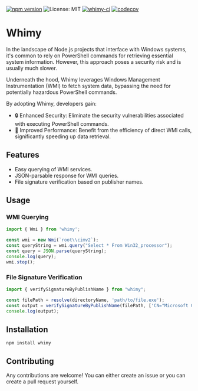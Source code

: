 [![npm version](https://badge.fury.io/js/whimy.svg)](https://badge.fury.io/js/whimy)
![License: MIT](https://img.shields.io/badge/License-MIT-brightgreen.svg)
[![whimy-ci](https://github.com/eyepatchSamurAI/whimy/actions/workflows/CI.yml/badge.svg)](https://github.com/eyepatchSamurAI/whimy/actions/workflows/CI.yml)
[![codecov](https://codecov.io/gh/eyepatchSamurAI/whimy/graph/badge.svg?token=WCSPL1LGEF)](https://codecov.io/gh/eyepatchSamurAI/whimy)

# Whimy

In the landscape of Node.js projects that interface with Windows systems, it's common to rely on PowerShell commands for retrieving essential system information. However, this approach poses a security risk and is usually much slower.

Underneath the hood, Whimy leverages Windows Management Instrumentation (WMI) to fetch system data, bypassing the need for potentially hazardous PowerShell commands.

By adopting Whimy, developers gain:

- 🔒 Enhanced Security: Eliminate the security vulnerabilities associated with executing PowerShell commands.
- 🚀 Improved Performance: Benefit from the efficiency of direct WMI calls, significantly speeding up data retrieval.

## Features

- Easy querying of WMI services.
- JSON-parsable response for WMI queries.
- File signature verification based on publisher names.

## Usage

### WMI Querying

```typescript
import { Wmi } from 'whimy';

const wmi = new Wmi(`root\\cimv2`);
const queryString = wmi.query("Select * From Win32_processor");
const query = JSON.parse(queryString);
console.log(query);
wmi.stop();
```

### File Signature Verification

```typescript
import { verifySignatureByPublishName } from "whimy";

const filePath = resolve(directoryName, 'path/to/file.exe');
const output = verifySignatureByPublishName(filePath, ['CN="Microsoft Corporation",O="Microsoft Corporation",L=Redmond,S=Washington,C=US']);
console.log(output);
```

## Installation

`npm install whimy`

## Contributing

Any contributions are welcome! You can either create an issue or you can create a pull request yourself.
